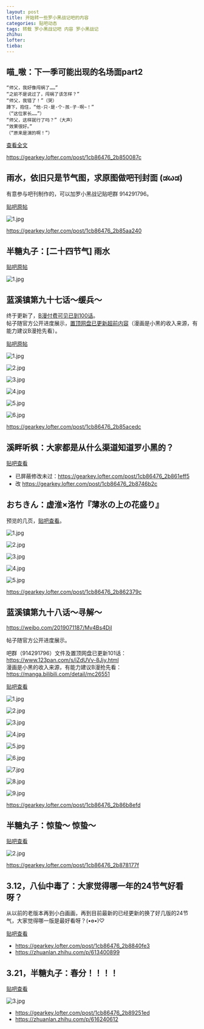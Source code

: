 ```yaml
---
layout: post
title: 开始转一些罗小黑战记吧的内容
categories: 贴吧动态
tags: 转载 罗小黑战记吧 内容 罗小黑战记
zhihu: 
lofter: 
tieba: 
---
```


## 喵_嗷：下一季可能出现的名场面part2

```
“师父，我好像闯祸了……”
“之前不是说过了，闯祸了该怎样？”
“师父，我错了！”（哭）
蹲下，抱住，“他·只·是·个·孩·子·啊~！”
（“这位家长……”）
“师父，这样就行了吗？”（大声）
“效果很好。”
（“原来是演的啊！”）
```

[查看全文](https://tieba.baidu.com/p/8262289075)

https://gearkey.lofter.com/post/1cb86476_2b850087c

## 雨水，依旧只是节气图，求原图做吧刊封面 (ಡωಡ)

有意参与吧刊制作的，可以加罗小黑战记贴吧群 914291796。

[贴吧原帖](https://tieba.baidu.com/p/8271649580)

![1.jpg](https://s2.loli.net/2023/03/04/oAZC1pJLxXSOEtb.jpg)

https://gearkey.lofter.com/post/1cb86476_2b85aa240

## 半糖丸子：[二十四节气] 雨水

[贴吧原帖](https://tieba.baidu.com/p/8271649580)

![1.jpg](https://s2.loli.net/2023/03/04/oAZC1pJLxXSOEtb.jpg)

## 蓝溪镇第九十七话～缓兵～

终于更新了，[B漫付费可见已到100话](https://manga.bilibili.com/detail/mc26551)。  
帖子随官方公开进度展示，[置顶网盘已更新超前内容](https://www.123pan.com/s/iZdUVv-8Jjy.html)（漫画是小黑的收入来源，有能力建议B漫抢先看）。

[贴吧原帖](https://tieba.baidu.com/p/8272288000)

![1.jpg](https://s2.loli.net/2023/02/28/oYBhtyUR2CdDfgi.jpg)

![2.jpg](https://s2.loli.net/2023/02/28/8Spq5KWR9NLbsQx.jpg)

![3.jpg](https://s2.loli.net/2023/02/28/xWCVqKJ7DaXRwdL.jpg)

![4.jpg](https://s2.loli.net/2023/02/28/AjIWHXZE7CSegUR.jpg)

![5.jpg](https://s2.loli.net/2023/02/28/ghSY5uyDx6tOqdk.jpg)

![6.jpg](https://s2.loli.net/2023/02/28/CjnDwUz19vEpl4X.jpg)

https://gearkey.lofter.com/post/1cb86476_2b85acedc

## 溪畔听枫：大家都是从什么渠道知道罗小黑的？

[贴吧查看](https://tieba.baidu.com/p/6971146884)

+ 已屏蔽修改未过：https://gearkey.lofter.com/post/1cb86476_2b861eff5
+ 改 https://gearkey.lofter.com/post/1cb86476_2b8746b2c

## おちきん：虚淮×洛竹『薄氷の上の花盛り』

预览的几页，[贴吧查看](https://tieba.baidu.com/p/8272403238)。

![1.jpg](https://s2.loli.net/2023/03/05/3yWG4VM56JQajTk.jpg)

![2.jpg](https://s2.loli.net/2023/03/05/4T5zIR93VbvnWtk.jpg)

![3.jpg](https://s2.loli.net/2023/03/05/9qpERkXdiNyLseH.jpg)

![4.jpg](https://s2.loli.net/2023/03/05/Yvfq6j8IELluTco.jpg)

![5.jpg](https://s2.loli.net/2023/03/05/ieDpAzZnqasUHoc.jpg)

https://gearkey.lofter.com/post/1cb86476_2b862379c

## 蓝溪镇第九十八话～寻解～

<https://weibo.com/2019071187/Mv4Bs4Djl>

帖子随官方公开进度展示。

吧群（914291796）文件及置顶网盘已更新101话：<https://www.123pan.com/s/iZdUVv-8Jjy.html>  
漫画是小黑的收入来源，有能力建议B漫抢先看：<https://manga.bilibili.com/detail/mc26551>

[贴吧查看](https://tieba.baidu.com/p/8286090642)

![1.jpg](https://s2.loli.net/2023/02/28/wWLnNp8G5bSPDIQ.jpg)

![2.jpg](https://s2.loli.net/2023/02/28/H1V9xs3eCjkImM8.jpg)

![3.jpg](https://s2.loli.net/2023/02/28/3jmDyGoRpYB2etM.jpg)

![4.jpg](https://s2.loli.net/2023/02/28/o12hQNl7jvVkY5O.jpg)

![5.jpg](https://s2.loli.net/2023/02/28/SQJeXRisFG2ojCb.jpg)

![6.jpg](https://s2.loli.net/2023/02/28/utDmBh6JAabNiX9.jpg)

![7.jpg](https://s2.loli.net/2023/02/28/ZXi58mAehUtKWOq.jpg)

![8.jpg](https://s2.loli.net/2023/02/28/yoARJdQs2fK9qUj.jpg)

![9.jpg](https://s2.loli.net/2023/02/28/vB85KNXITin9Gk1.jpg)

https://gearkey.lofter.com/post/1cb86476_2b86b8efd

## 半糖丸子：惊蛰～ 惊蛰～

[贴吧查看](https://tieba.baidu.com/p/8296296825)

![2.jpg](https://s2.loli.net/2023/03/06/ypX97TLPh36BEgV.jpg)

https://gearkey.lofter.com/post/1cb86476_2b878177f

## 3.12，八仙中毒了：大家觉得哪一年的24节气好看呀？

从以前的老版本再到小白画画，再到目前最新的已经更新的换了好几版的24节气，大家觉得哪一版是最好看呀？(•ө•)♡

[贴吧查看](https://tieba.baidu.com/p/8304213134)

+ https://gearkey.lofter.com/post/1cb86476_2b8840fe3
+ https://zhuanlan.zhihu.com/p/613400899

## 3.21，半糖丸子：春分！！！！

[贴吧查看](https://tieba.baidu.com/p/8316924433)

![3.jpg](https://s2.loli.net/2023/03/21/4eUDotbG2a13XyY.jpg)

+ https://gearkey.lofter.com/post/1cb86476_2b89251ed
+ https://zhuanlan.zhihu.com/p/616240612